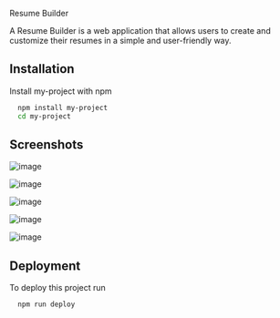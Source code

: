 
Resume Builder

A Resume Builder is a web application that allows users to create and customize their resumes in a simple and user-friendly way.


## Installation

Install my-project with npm

```bash
  npm install my-project
  cd my-project
```
    
## Screenshots
![image](https://github.com/sup25/SimpleResumeMaker/assets/47480308/4a7e89b2-86bd-407f-9c36-455fd0136462)

![image](https://github.com/sup25/SimpleResumeMaker/assets/47480308/e5c80a55-4500-4b11-881b-aa125a9773c5)

![image](https://github.com/sup25/SimpleResumeMaker/assets/47480308/eeacb53c-e67e-42d2-a71c-2095397dc760)

![image](https://github.com/sup25/SimpleResumeMaker/assets/47480308/215e8c90-9aa2-4550-8cf7-53ee6439e179)

![image](https://github.com/sup25/SimpleResumeMaker/assets/47480308/eed061d7-7288-4ecb-bc79-8c6ddaef45f8)


## Deployment

To deploy this project run

```bash
  npm run deploy
```



